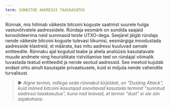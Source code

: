 ```yaml
---
term: SUNNITUD AADRESSI TAASKASUTUS
---
```


Rünnak, mis hõlmab väikeste bitcoini koguste saatmist suurele hulga vastuvõtvatele aadressidele. Ründaja eesmärk on sundida saajaid konsolideerima neid summasid teiste UTXO-dega. Seejärel jälgib ründaja nende väikeste bitcoini koguste tulevasi liikumisi, eesmärgiga moodustada aadresside klastreid, st määrata, kas mitu aadressi kuuluvad samale entiteedile. Rünnaku ajal kogutud teabe ja ahela analüüsis kasutatavate muude andmete ning heuristikate ristviitamise teel on ründajal võimalik tuvastada teatud entiteedid ja nende seotud aadressid. See meetod kujutab endast ohtu ainult kasutajate privaatsusele, kuid ei mõjuta nende vahendite turvalisust.

> ► *Algne termin, millega seda rünnakut kirjeldati, on "Dusting Attack", kuid mõned bitcoini kasutajad soovitavad kasutada terminit "sunnitud aadressi taaskasutus", kuna nad leiavad, et termin "dust" ei ole siin asjakohane.*